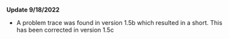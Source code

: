 
**Update 9/18/2022**
- A problem trace was found in version 1.5b which resulted in a short.  This has been corrected in version 1.5c
